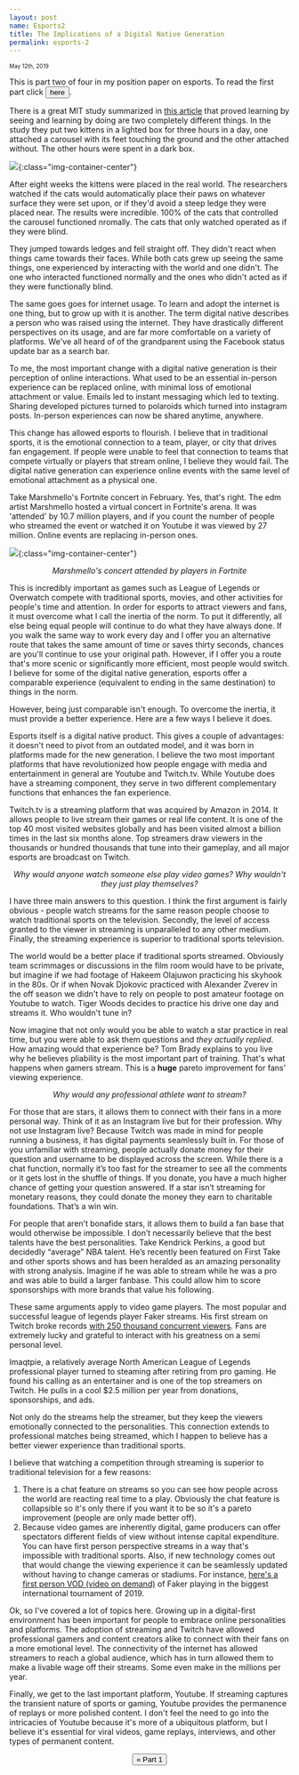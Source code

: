 ```yaml
---
layout: post
name: Esports2
title: The Implications of a Digital Native Generation
permalink: esports-2
---
```


<span style="font-size: 10px">May 12th, 2019</span>

This is part two of four in my position paper on esports. To read the first part click <a href="/esports-1"><button class="btn-no-outline">here</button></a>.

There is a great MIT study summarized in <a href="https://www.collaborativefund.com/blog/you-have-to-live-it-to-believe-it/">this article</a> that proved learning by seeing and learning by doing are two completely different things. In the study they put two kittens in a lighted box for three hours in a day, one attached a carousel with its feet touching the ground and the other attached without. The other hours were spent in a dark box. 

![](/pictures/MITstudy.png){:class="img-container-center"}

After eight weeks the kittens were placed in the real world. The researchers watched if the cats would automatically place their paws on whatever surface they were set upon, or if they'd avoid a steep ledge they were placed near. The results were incredible. 100% of the cats that controlled the carousel functioned nromally. The cats that only watched operated as if they were blind.

They jumped towards ledges and fell straight off. They didn't react when things came towards their faces. While both cats grew up seeing the same things, one experienced by interacting with the world and one didn't. The one who interacted functioned normally and the ones who didn't acted as if they were functionally blind.


The same goes goes for internet usage. To learn and adopt the internet is one thing, but to grow up with it is another. The term digital native describes a person who was raised using the internet. They have drastically different perspectives on its usage, and are far more comfortable on a variety of platforms. We've all heard of of the grandparent using the Facebook status update bar as a search bar.


To me, the most important change with a digital native generation is their perception of online interactions. What used to be an essential in-person experience can be replaced online, with minimal loss of emotional attachment or value. Emails led to instant messaging which led to texting. Sharing developed pictures turned to polaroids which turned into instagram posts. In-person experiences can now be shared anytime, anywhere. 


This change has allowed esports to flourish. I believe that in traditional sports, it is the emotional connection to a team, player, or city that drives fan engagement. If people were unable to feel that connection to teams that compete virtually or players that stream online, I believe they would fail. The digital native generation can experience online events with the same level of emotional attachment as a physical one. 


Take Marshmello's Fortnite concert in February. Yes, that's right. The edm artist Marshmello hosted a virtual concert in Fortnite's arena. It was 'attended' by 10.7 million players, and if you count the number of people who streamed the event or watched it on Youtube it was viewed by 27 million. Online events are replacing in-person ones. 

![](/pictures/fortnite.jpg){:class="img-container-center"}
*<center>Marshmello's concert attended by players in Fortnite</center>*

This is incredibly important as games such as League of Legends or Overwatch compete with traditional sports, movies, and other activities for people's time and attention. In order for esports to attract viewers and fans, it must overcome what I call the inertia of the norm. To put it differently, all else being equal people will continue to do what they have always done. If you walk the same way to work every day and I offer you an alternative route that takes the same amount of time or saves thirty seconds, chances are you'll continue to use your original path. However, if I offer you a route that's more scenic or significantly more efficient, most people would switch. I believe for some of the digital native generation, esports offer a comparable experience (equivalent to ending in the same destination) to things in the norm. 


However, being just comparable isn't enough. To overcome the inertia, it must provide a better experience. Here are a few ways I believe it does. 


Esports itself is a digital native product. This gives a couple of advantages: it doesn't need to pivot from an outdated model, and it was born in platforms made for the new generation. I believe the two most important platforms that have revolutionized how people engage with media and entertainment in general are Youtube and Twitch.tv. While Youtube does have a streaming component, they serve in two different complementary functions that enhances the fan experience. 


Twitch.tv is a streaming platform that was acquired by Amazon in 2014. It allows people to live stream their games or real life content. It is one of the top 40 most visited websites globally and has been visited almost a billion times in the last six months alone. Top streamers draw viewers in the thousands or hundred thousands that tune into their gameplay, and all major esports are broadcast on Twitch.

*<center>Why would anyone watch someone else play video games? Why wouldn't they just play themselves?</center>*

I have three main answers to this question. I think the first argument is fairly obvious - people watch streams for the same reason people choose to watch traditional sports on the television. Secondly, the level of access granted to the viewer in streaming is unparalleled to any other medium. Finally, the streaming experience is superior to traditional sports television.


The world would be a better place if traditional sports streamed. Obviously team scrimmages or discussions in the film room would have to be private, but imagine if we had footage of Hakeem Olajuwon practicing his skyhook in the 80s. Or if when Novak Djokovic practiced with Alexander Zverev in the off season we didn't have to rely on people to post amateur footage on Youtube to watch. Tiger Woods decides to practice his drive one day and streams it. Who wouldn't tune in?


Now imagine that not only would you be able to watch a star practice in real time, but you were able to ask them questions and *they actually replied*. How amazing would that experience be? Tom Brady explains to you live why he believes pliability is the most important part of training. That's what happens when gamers stream. This is a **huge** pareto improvement for fans' viewing experience. 

*<center>Why would any professional athlete want to stream?</center>*

For those that are stars, it allows them to connect with their fans in a more personal way. Think of it as an Instagram live but for their profession. Why not use Instagram live? Because Twitch was made in mind for people running a business, it has digital payments seamlessly built in. For those of you unfamiliar with streaming, people actually donate money for their question and username to be displayed across the screen. While there is a chat function, normally it’s too fast for the streamer to see all the comments or it gets lost in the shuffle of things. If you donate, you have a much higher chance of getting your question answered. If a star isn’t streaming for monetary reasons, they could donate the money they earn to charitable foundations. That’s a win win.


For people that aren’t bonafide stars, it allows them to build a fan base that would otherwise be impossible. I don’t necessarily believe that the best talents have the best personalities. Take Kendrick Perkins, a good but decidedly “average” NBA talent. He’s recently been featured on First Take and other sports shows and has been heralded as an amazing personality with strong analysis. Imagine if he was able to stream while he was a pro and was able to build a larger fanbase. This could allow him to score sponsorships with more brands that value his following.

These same arguments apply to video game players. The most popular and successful league of legends player Faker streams. His first stream on Twitch broke records <a href="https://www.riftherald.com/lck/2017/2/6/14526916/faker-twitch-stream-skt">with 250 thousand concurrent viewers</a>. Fans are extremely lucky and grateful to interact with his greatness on a semi personal level.

Imaqtpie, a relatively average North American League of Legends professional player turned to steaming after retiring from pro gaming. He found his calling as an entertainer and is one of the top streamers on Twitch. He pulls in a cool $2.5 million per year from donations, sponsorships, and ads. 

Not only do the streams help the streamer, but they keep the viewers emotionally connected to the personalities. This connection extends to professional matches being streamed, which I happen to believe has a better viewer experience than traditional sports.

I believe that watching a competition through streaming is superior to traditional television for a few reasons:
1. There is a chat feature on streams so you can see how people across the world are reacting real time to a play. Obviously the chat feature is collapsible so it's only there if you want it to be so it's a pareto improvement (people are only made better off).
2. Because video games are inherently digital, game producers can offer spectators different fields of view without intense capital expenditure. You can have first person perspective streams in a way that's impossible with traditional sports. Also, if new technology comes out that would change the viewing experience it can be seamlessly updated without having to change cameras or stadiums. For instance, <a href="https://www.bilibili.com/video/av52054963?from=search&seid=5621279142251879772">here's a first person VOD (video on demand)</a> of Faker playing in the biggest international tournament of 2019.

Ok, so I've covered a lot of topics here. Growing up in a digital-first environment has been important for people to embrace online personalities and platforms. The adoption of streaming and Twitch have allowed professional gamers and content creators alike to connect with their fans on a more emotional level. The connectivity of the internet has allowed streamers to reach a global audience, which has in turn allowed them to make a livable wage off their streams. Some even make in the millions per year. 

Finally, we get to the last important platform, Youtube. If streaming captures the transient nature of sports or gaming, Youtube provides the permanence of replays or more polished content. I don't feel the need to go into the intricacies of Youtube because it's more of a ubiquitous platform, but I believe it's essential for viral videos, game replays, interviews, and other types of permanent content. 

<center><a href="/esports-1"><button class="btn-no-outline">&laquo; Part 1</button></a></center>